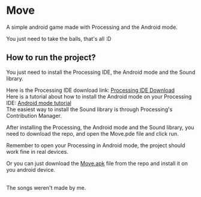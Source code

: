 # Move
A simple android game made with Processing and the Android mode.

You just need to take the balls, that's all :D

## How to run the project?
You just need to install the Processing IDE, the Android mode and the Sound library.

Here is the Processing IDE download link: [Processing IDE Download](https://processing.org/download/)<br>
Here is a tutorial about how to install the Android mode on your Processing IDE: [Android mode tutorial](https://android.processing.org/install.html)<br>
The easiest way to install the Sound library is through Processing's Contribution Manager.

After installing the Processing, the Android mode and the Sound library, you need to download the repo, and open the Move.pde file and click run.

Remember to open your Processing in Android mode, the project should work fine in real devices.

Or you can just download the [Move.apk](https://github.com/viniciuseb/Move/raw/master/Move.apk) file from the repo and install it on you android device.

<br>The songs weren't made by me.

